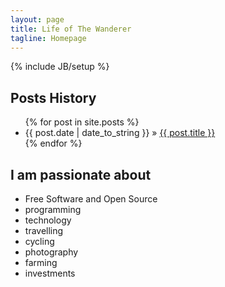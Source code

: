 ```yaml
---
layout: page
title: Life of The Wanderer
tagline: Homepage
---
```

{% include JB/setup %}


## Posts History

<ul class="posts">
  {% for post in site.posts %}
    <li><span>{{ post.date | date_to_string }}</span> &raquo; <a href="{{ BASE_PATH }}{{ post.url }}">{{ post.title }}</a></li>
  {% endfor %}
</ul>





## I am passionate about

  <ul>
    <li>Free Software and Open Source</li>
    <li>programming</li>
    <li>technology</li>
    <li>travelling</li>
    <li>cycling</li>
    <li>photography</li>
    <li>farming</li>
    <li>investments</li>
  </ul>